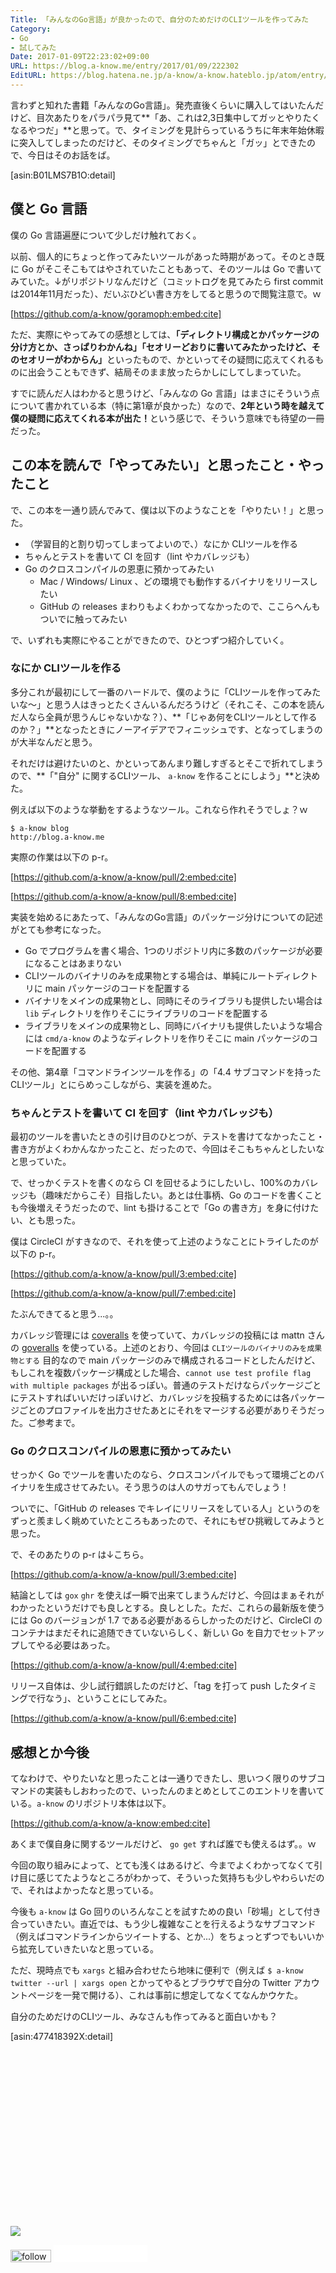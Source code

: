 ```yaml
---
Title: 「みんなのGo言語」が良かったので、自分のためだけのCLIツールを作ってみた
Category:
- Go
- 試してみた
Date: 2017-01-09T22:23:02+09:00
URL: https://blog.a-know.me/entry/2017/01/09/222302
EditURL: https://blog.hatena.ne.jp/a-know/a-know.hateblo.jp/atom/entry/10328749687204902997
---
```


言わずと知れた書籍「みんなのGo言語」。発売直後くらいに購入してはいたんだけど、目次あたりをパラパラ見て**「あ、これは2,3日集中してガッとやりたくなるやつだ」**と思って。で、タイミングを見計らっているうちに年末年始休暇に突入してしまったのだけど、そのタイミングでちゃんと「ガッ」とできたので、今日はそのお話をば。



[asin:B01LMS7B1O:detail]




<!-- more -->




## 僕と Go 言語
僕の Go 言語遍歴について少しだけ触れておく。


以前、個人的にちょっと作ってみたいツールがあった時期があって。そのとき既に Go がそこそこもてはやされていたこともあって、そのツールは Go で書いてみていた。↓がリポジトリなんだけど（コミットログを見てみたら first commit は2014年11月だった）、だいぶひどい書き方をしてると思うので閲覧注意で。ｗ



[https://github.com/a-know/goramoph:embed:cite]



ただ、実際にやってみての感想としては、<b>「ディレクトリ構成とかパッケージの分け方とか、さっぱりわかんね」「セオリーどおりに書いてみたかったけど、そのセオリーがわからん」</b>といったもので、かといってその疑問に応えてくれるものに出会うこともできず、結局そのまま放ったらかしにしてしまっていた。


すでに読んだ人はわかると思うけど、「みんなの Go 言語」はまさにそういう点について書かれている本（特に第1章が良かった）なので、<b>2年という時を越えて僕の疑問に応えてくれる本が出た！</b>という感じで、そういう意味でも待望の一冊だった。


## この本を読んで「やってみたい」と思ったこと・やったこと

で、この本を一通り読んでみて、僕は以下のようなことを「やりたい！」と思った。

* （学習目的と割り切ってしまってよいので、）なにか CLIツールを作る
* ちゃんとテストを書いて CI を回す（lint やカバレッジも）
* Go のクロスコンパイルの恩恵に預かってみたい
    * Mac / Windows/ Linux 、どの環境でも動作するバイナリをリリースしたい
    * GitHub の releases まわりもよくわかってなかったので、ここらへんもついでに触ってみたい

で、いずれも実際にやることができたので、ひとつずつ紹介していく。


### なにか CLIツールを作る

多分これが最初にして一番のハードルで、僕のように「CLIツールを作ってみたいな〜」と思う人はきっとたくさんいるんだろうけど（それこそ、この本を読んだ人なら全員が思うんじゃないかな？）、**「じゃあ何をCLIツールとして作るのか？」**となったときにノーアイデアでフィニッシュです、となってしまうのが大半なんだと思う。


それだけは避けたいのと、かといってあんまり難しすぎるとそこで折れてしまうので、**「"自分" に関するCLIツール、 `a-know` を作ることにしよう」**と決めた。


例えば以下のような挙動をするようなツール。これなら作れそうでしょ？ｗ

```
$ a-know blog
http://blog.a-know.me
```



実際の作業は以下の p-r。



[https://github.com/a-know/a-know/pull/2:embed:cite]


[https://github.com/a-know/a-know/pull/8:embed:cite]


実装を始めるにあたって、「みんなのGo言語」のパッケージ分けについての記述がとても参考になった。


* Go でプログラムを書く場合、1つのリポジトリ内に多数のパッケージが必要になることはあまりない
* CLIツールのバイナリのみを成果物とする場合は、単純にルートディレクトリに main パッケージのコードを配置する
* バイナリをメインの成果物とし、同時にそのライブラリも提供したい場合は `lib` ディレクトリを作りそこにライブラリのコードを配置する
* ライブラリをメインの成果物とし、同時にバイナリも提供したいような場合には `cmd/a-know` のようなディレクトリを作りそこに main パッケージのコードを配置する


その他、第4章「コマンドラインツールを作る」の「4.4 サブコマンドを持ったCLIツール」とにらめっこしながら、実装を進めた。


### ちゃんとテストを書いて CI を回す（lint やカバレッジも）
最初のツールを書いたときの引け目のひとつが、テストを書けてなかったこと・書き方がよくわかんなかったこと、だったので、今回はそこもちゃんとしたいなと思っていた。


で、せっかくテストを書くのなら CI を回せるようにしたいし、100%のカバレッジも（趣味だからこそ）目指したい。あとは仕事柄、Go のコードを書くことも今後増えそうだったので、lint も掛けることで「Go の書き方」を身に付けたい、とも思った。


僕は CircleCI がすきなので、それを使って上述のようなことにトライしたのが以下の p-r。

[https://github.com/a-know/a-know/pull/3:embed:cite]

[https://github.com/a-know/a-know/pull/7:embed:cite]


たぶんできてると思う...。。


カバレッジ管理には [coveralls](https://coveralls.io/) を使っていて、カバレッジの投稿には mattn さんの [goveralls](https://github.com/mattn/goveralls) を使っている。上述のとおり、今回は `CLIツールのバイナリのみを成果物とする` 目的なので main パッケージのみで構成されるコードとしたんだけど、もしこれを複数パッケージ構成とした場合、`cannot use test profile flag with multiple packages` が出るっぽい。普通のテストだけならパッケージごとにテストすればいいだけっぽいけど、カバレッジを投稿するためには各パッケージごとのプロファイルを出力させたあとにそれをマージする必要がありそうだった。ご参考まで。


### Go のクロスコンパイルの恩恵に預かってみたい
せっかく Go でツールを書いたのなら、クロスコンパイルでもって環境ごとのバイナリを生成させてみたい。そう思うのは人のサガってもんでしょう！


ついでに、「GitHub の releases でキレイにリリースをしている人」というのをずっと羨ましく眺めていたところもあったので、それにもぜひ挑戦してみようと思った。


で、そのあたりの p-r は↓こちら。


[https://github.com/a-know/a-know/pull/3:embed:cite]



結論としては `gox` `ghr` を使えば一瞬で出来てしまうんだけど、今回はまぁそれがわかったというだけでも良しとする。良しとした。ただ、これらの最新版を使うには Go のバージョンが 1.7 
である必要があるらしかったのだけど、CircleCI のコンテナはまだそれに追随できていないらしく、新しい Go を自力でセットアップしてやる必要はあった。



[https://github.com/a-know/a-know/pull/4:embed:cite]



リリース自体は、少し試行錯誤したのだけど、「tag を打って push したタイミングで行なう」、ということにしてみた。


[https://github.com/a-know/a-know/pull/6:embed:cite]


## 感想とか今後

てなわけで、やりたいなと思ったことは一通りできたし、思いつく限りのサブコマンドの実装もしおわったので、いったんのまとめとしてこのエントリを書いている。`a-know` のリポジトリ本体は以下。



[https://github.com/a-know/a-know:embed:cite]



あくまで僕自身に関するツールだけど、 `go get` すれば誰でも使えるはず。。ｗ


今回の取り組みによって、とても浅くはあるけど、今までよくわかってなくて引け目に感じてたようなところがわかって、そういった気持ちも少しやわらいだので、それはよかったなと思っている。


今後も `a-know` は Go 回りのいろんなことを試すための良い「砂場」として付き合っていきたい。直近では、もう少し複雑なことを行えるようなサブコマンド（例えばコマンドラインからツイートする、とか...）をちょっとずつでもいいから拡充していきたいなと思っている。


ただ、現時点でも `xargs` と組み合わせたら地味に便利で（例えば `$ a-know twitter --url | xargs open` とかってやるとブラウザで自分の Twitter アカウントページを一発で開ける）、これは事前に想定してなくてなんかウケた。


自分のためだけのCLIツール、みなさんも作ってみると面白いかも？


[asin:477418392X:detail]


<div>
<br>
<script async src="//pagead2.googlesyndication.com/pagead/js/adsbygoogle.js"></script>
<!-- article-bottom2 -->
<ins class="adsbygoogle"
     style="display:inline-block;width:300px;height:250px"
     data-ad-client="ca-pub-3463034538369189"
     data-ad-slot="5274552934"></ins>
<script>
(adsbygoogle = window.adsbygoogle || []).push({});
</script>

<a href="http://bit.ly/grass-graph" target='blank' rel="nofollow"><img src="https://cdn-ak.f.st-hatena.com/images/fotolife/a/a-know/20170405/20170405220342.png"></a>
<br>
</div>

<div>
<a href='http://cloud.feedly.com/#subscription%2Ffeed%2Fhttp%3A%2F%2Fblog.a-know.me%2Ffeed'  target='blank'><img id='feedlyFollow' src='//s3.feedly.com/img/follows/feedly-follow-rectangle-volume-small_2x.png' alt='follow us in feedly' width='65' height='20'></a>



<iframe src="//blog.hatena.ne.jp/a-know/a-know.hateblo.jp/subscribe/iframe" allowtransparency="true" frameborder="0" scrolling="no" width="150" height="28"></iframe>
</div>


<script src="https://moshi-moshi.moshimo.works/moshimoshi/a_know_blog/2017-01-09-222302?title=%E3%80%8C%E3%81%BF%E3%82%93%E3%81%AA%E3%81%AEGo%E8%A8%80%E8%AA%9E%E3%80%8D%E3%81%8C%E8%89%AF%E3%81%8B%E3%81%A3%E3%81%9F%E3%81%AE%E3%81%A7%E3%80%81%E8%87%AA%E5%88%86%E3%81%AE%E3%81%9F%E3%82%81%E3%81%A0%E3%81%91%E3%81%AECLI%E3%83%84%E3%83%BC%E3%83%AB%E3%82%92%E4%BD%9C%E3%81%A3%E3%81%A6%E3%81%BF%E3%81%9F"></script>
